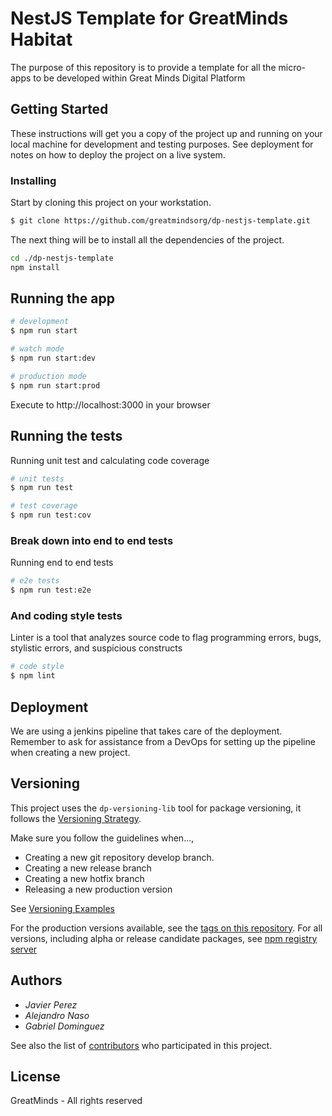 # NestJS Template for GreatMinds Habitat

The purpose of this repository is to provide a template for all the micro-apps to be developed within Great Minds Digital Platform

## Getting Started

These instructions will get you a copy of the project up and running on your local machine for development and testing purposes. See deployment for notes on how to deploy the project on a live system.

### Installing

Start by cloning this project on your workstation.

```sh
$ git clone https://github.com/greatmindsorg/dp-nestjs-template.git
```

The next thing will be to install all the dependencies of the project.

```sh
cd ./dp-nestjs-template
npm install
```

## Running the app

```sh
# development
$ npm run start

# watch mode
$ npm run start:dev

# production mode
$ npm run start:prod
```

Execute to http://localhost:3000 in your browser

## Running the tests

Running unit test and calculating code coverage

```sh
# unit tests
$ npm run test

# test coverage
$ npm run test:cov
```

### Break down into end to end tests

Running end to end tests

```sh
# e2e tests
$ npm run test:e2e
```

### And coding style tests

Linter is a tool that analyzes source code to flag programming errors, bugs, stylistic errors, and suspicious constructs

```sh
# code style
$ npm lint
```

## Deployment

We are using a jenkins pipeline that takes care of the deployment. Remember to
ask for assistance from a DevOps for setting up the pipeline when creating
a new project.

## Versioning

This project uses the `dp-versioning-lib` tool for package versioning, it follows the
[Versioning Strategy](https://github.com/greatmindsorg/dp-versioning-lib/blob/develop/docs/versioning.md).

Make sure you follow the guidelines when...,

* Creating a new git repository develop branch.
* Creating a new release branch
* Creating a new hotfix branch
* Releasing a new production version

See [Versioning Examples](https://github.com/greatmindsorg/dp-versioning-lib/blob/develop/docs/examples.md)

For the production versions available, see the [tags on this repository](https://github.com/greatmindsorg/dp-nestjs-template/tags).
For all versions, including alpha or release candidate packages, see [npm registry server](https://nexus.greatminds.dev/#browse/browse:npm-private)

## Authors

* _Javier Perez_
* _Alejandro Naso_
* _Gabriel Dominguez_

See also the list of [contributors](https://github.com/greatmindsorg/dp-nestjs-template/contributors) who participated in this project.

## License

GreatMinds - All rights reserved
